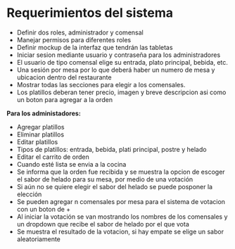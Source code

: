 # Requerimientos del sistema


- Definir dos roles, administrador y comensal
- Manejar permisos para diferentes roles
- Definir mockup de la interfaz que tendrán las tabletas
- Iniciar sesion mediante usuario y contraseña para los administradores
- El usuario de tipo comensal elige su entrada, plato principal, bebida, etc.
- Una sesión por mesa por lo que deberá haber un numero de mesa y ubicacion dentro del restaurante
- Mostrar todas las secciones para elegir a los comensales.
- Los platillos deberan tener precio, imagen y breve descripcion asi como un boton para agregar a la orden

**Para los administadores:**

- Agregar platillos
- Eliminar platillos
- Editar platillos
- Tipos de platillos: entrada, bebida, plati principal, postre y helado
- Editar el carrito de orden
- Cuando esté lista se envia a la cocina
- Se informa que la orden fue recibida y se muestra la opcion de escoger el sabor de helado para su mesa, por medio de una votación
- Si aún no se quiere elegir el sabor del helado se puede posponer la elección
- Se pueden agregar n comensales por mesa para el sistema de votacion con un boton de +
- Al iniciar la votación se van mostrando los nombres de los comensales y un dropdown que recibe el sabor de helado por el que vota
- Se muestra el resultado de la votacion, si hay empate se elige un sabor aleatoriamente
